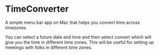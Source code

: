 # TimeConverter
A simple menu bar app on Mac that helps you convert time across timezones

You can select a future date and time and then select convert which will give you the time in different time zones. This will be useful for setting up meetings with folks in different time zones.
